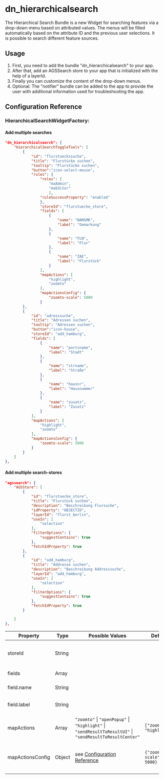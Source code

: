 # dn_hierarchicalsearch

The Hierarchical Search Bundle is a new Widget for searching features via a drop-down menu based on attributed values.
The menus will be filled automatically based on the attribute ID and the previous user selections. It is possible to search different feature sources.

## Usage

1. First, you need to add the bundle "dn_hierarchicalsearch" to your app.
2. After that, add an AGSSearch store to your app that is initialized with the help of a layerId.
3. Finally you can customize the content of the drop-down menus.
4. Optional: The "notifier" bundle can be added to the app to provide the user with additional information used for troubleshooting the app.

## Configuration Reference

### HierarchicalSearchWidgetFactory:

#### Add multiple searches

```json
"dn_hierarchicalsearch": {
    "HierarchicalSearchToggleTools": [
        {
            "id": "flurstueckssuche",
            "title": "Flurstücke suchen",
            "tooltip": "Flurstücke suchen",
            "button":"icon-select-mouse",
            "rules": {
                "roles": [
                    "maAdmin",
                    "maEditor"
                    ],
                "ruleSuccessProperty": "enabled"
                },
                "storeId": "flurstuecke_store",
                "fields": [
                    {
                        "name": "NAMGMK",
                        "label": "Gemarkung"
                    },
                    {
                        "name": "FLN",
                        "label": "Flur"
                    },
                    {
                        "name": "ZAE",
                        "label": "Flurstück"
                    }
                ],
                "mapActions": [
                    "highlight",
                    "zoomto"
                ],
                "mapActionsConfig": {
                    "zoomto-scale": 5000
                }
        },
        {
            "id": "adresssuche",
            "title": "Adressen suchen",
            "tooltip": "Adressen suchen",
            "button":"icon-house",
            "storeId": "add_hamburg",
            "fields": [
                {
                    "name": "portsname",
                    "label": "Stadt"
                },
                {
                    "name": "strname",
                    "label": "Straße"
                },
                {
                    "name": "hausnr",
                    "label": "Hausnummer"
                },
                {
                    "name": "zusatz",
                    "label": "Zusatz"
                }
            ],
            "mapActions": [
                "highlight",
                "zoomto"
            ],
            "mapActionsConfig": {
                "zoomto-scale": 5000
            }
        }
    ]
},
```

#### Add multiple search-stores
```json
"agssearch": {
    "AGSStore": [
        {
            "id": "flurstuecke_store",
            "title": "Flurstück suchen",
            "description": "Beschreibung Flursuche",
            "idProperty": "OBJECTID",
            "layerId": "flurst_berlin",
            "useIn": [
                "selection"
            ],
            "filterOptions": {
                "suggestContains": true
            },
            "fetchIdProperty": true
        },
        {
            "id": "add_hamburg",
            "title": "Addresse suchen",
            "description": "Beschreibung Addresssuche",
            "layerId": "add_hamburg",
            "useIn": [
                "selection"
            ],
            "filterOptions": {
                "suggestContains": true
            },
            "fetchIdProperty": true
        }

    ]
},
```

| Property         | Type   | Possible Values                                                                                                                                                                                         | Default                       | Description                                           |
| ---------------- | ------ | ------------------------------------------------------------------------------------------------------------------------------------------------------------------------------------------------------- | ----------------------------- | ----------------------------------------------------- |
| storeId          | String |                                                                                                                                                                                                         |                               | The ID of your AGSSearch store                        |
| fields           | Array  |                                                                                                                                                                                                         |                               | Array of search fields                                |
| field.name       | String |                                                                                                                                                                                                         |                               | Name of the field                                     |
| field.label      | String |                                                                                                                                                                                                         |                               | Label for the drop down element                       |
| mapActions       | Array  | ```"zoomto"``` &#124; ```"openPopup"``` &#124; ```"highlight"``` &#124; ```"sendResultToResultUI"``` &#124; ```"sendResultToResultCenter"```                                                            | ```["zoomto", "highlight"]``` | Array map-actions to apply to result                  |
| mapActionsConfig | Object | see [Configuration Reference](https://demos.conterra.de/mapapps/resources/jsregistry/root/map-actions/4.15.0/README.md#b%3Dmap-actions%3Bv%3D4.15.0%3Bvr%3D%5E4.15%3Bp%3Dmap.apps%3Bf%3Dmap-actions%3B) | ```{"zoomto-scale": 5000}```  | Object containing map-action configruation parameters |
